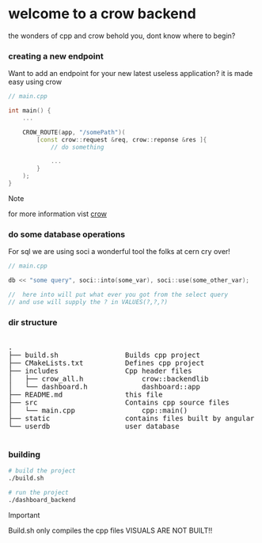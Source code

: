 # welcome to a crow backend

the wonders of cpp and crow behold you, dont know where to begin?

### creating a new endpoint
Want to add an endpoint for your new latest useless application?
it is made easy using crow

```cpp
// main.cpp

int main() {
    ...

    CROW_ROUTE(app, "/somePath")(
        [const crow::request &req, crow::reponse &res ]{
            // do something

            ...
        }
    );
}
```
> [!NOTE]
> for more information vist [crow](https://www.crowcpp.org)

### do some database operations
For sql we are using soci a wonderful tool the folks at cern cry over!

```cpp
// main.cpp

db << "some query", soci::into(some_var), soci::use(some_other_var);

//  here into will put what ever you got from the select query
// and use will supply the ? in VALUES(?,?,?)

```




### dir structure
<pre>

.
├── build.sh                Builds cpp project
├── CMakeLists.txt          Defines cpp project
├── includes                Cpp header files
│   ├── crow_all.h              crow::backendlib
│   └── dashboard.h             dashboard::app
├── README.md               this file
├── src                     Contains cpp source files
│   └── main.cpp                cpp::main()
├── static                  contains files built by angular
└── userdb                  user database

</pre>

### building

```bash
# build the project
./build.sh

# run the project
./dashboard_backend

```
> [!IMPORTANT]  
> Build.sh only compiles the cpp files VISUALS ARE NOT BUILT!!
